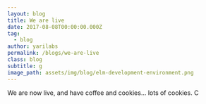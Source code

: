 ```yaml
---
layout: blog
title: We are live
date: 2017-08-08T00:00:00.000Z
tag:
  - blog
author: yarilabs
permalink: /blogs/we-are-live
class: blog
subtitle: g
image_path: assets/img/blog/elm-development-environment.png
---
```

We are now live, and have coffee and cookies... lots of cookies. C
